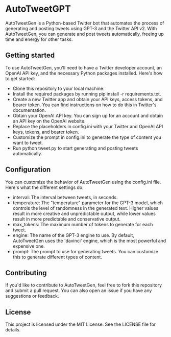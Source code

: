 # AutoTweetGPT

AutoTweetGen is a Python-based Twitter bot that automates the process of generating and posting tweets using GPT-3 and the Twitter API v2. With AutoTweetGen, you can generate and post tweets automatically, freeing up time and energy for other tasks.

## Getting started

To use AutoTweetGen, you'll need to have a Twitter developer account, an OpenAI API key, and the necessary Python packages installed. Here's how to get started:

- Clone this repository to your local machine.
- Install the required packages by running pip install -r requirements.txt.
- Create a new Twitter app and obtain your API keys, access tokens, and bearer token. You can find instructions on how to do this in Twitter's documentation.
- Obtain your OpenAI API key. You can sign up for an account and obtain an API key on the OpenAI website.
- Replace the placeholders in config.ini with your Twitter and OpenAI API keys, tokens, and bearer token.
- Customize the prompt in config.ini to generate the type of content you want to tweet.
- Run python tweet.py to start generating and posting tweets automatically.

## Configuration

You can customize the behavior of AutoTweetGen using the config.ini file. Here's what the different settings do:

- interval: The interval between tweets, in seconds.
- temperature: The "temperature" parameter for the GPT-3 model, which controls the level of randomness in the generated text. Higher values result in more creative and unpredictable output, while lower values result in more predictable and conservative output.
- max_tokens: The maximum number of tokens to generate for each tweet.
- engine: The name of the GPT-3 engine to use. By default, AutoTweetGen uses the 'davinci' engine, which is the most powerful and expensive one.
- prompt: The prompt to use for generating tweets. You can customize this to generate different types of content.

## Contributing

If you'd like to contribute to AutoTweetGen, feel free to fork this repository and submit a pull request. You can also open an issue if you have any suggestions or feedback.

## License

This project is licensed under the MIT License. See the LICENSE file for details.

